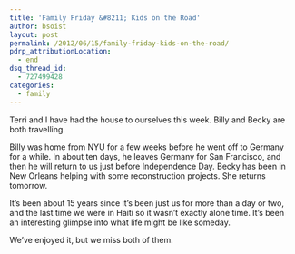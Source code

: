 ```yaml
---
title: 'Family Friday &#8211; Kids on the Road'
author: bsoist
layout: post
permalink: /2012/06/15/family-friday-kids-on-the-road/
pdrp_attributionLocation:
  - end
dsq_thread_id:
  - 727499428
categories:
  - family
---
```

Terri and I have had the house to ourselves this week. Billy and Becky are both travelling. 

Billy was home from NYU for a few weeks before he went off to Germany for a while. In about ten days, he leaves Germany for San Francisco, and then he will return to us just before Independence Day. Becky has been in New Orleans helping with some reconstruction projects. She returns tomorrow.

It&#8217;s been about 15 years since it&#8217;s been just us for more than a day or two, and the last time we were in Haiti so it wasn&#8217;t exactly alone time. It&#8217;s been an interesting glimpse into what life might be like someday. 

We&#8217;ve enjoyed it, but we miss both of them.

